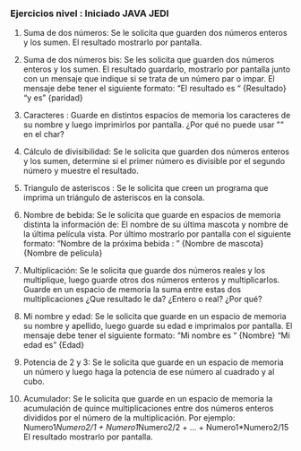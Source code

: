 ### Ejercicios nivel : Iniciado JAVA JEDI
1. Suma de dos números: Se le solicita que guarden dos números enteros y los
sumen. El resultado mostrarlo por pantalla.

2. Suma de dos números bis: Se les solicita que guarden dos números enteros y los
sumen. El resultado guardarlo, mostrarlo por pantalla junto con un mensaje que
indique si se trata de un número par o impar.
El mensaje debe tener el siguiente formato:
“El resultado es “ {Resultado} “y es” {paridad}

3. Caracteres : Guarde en distintos espacios de memoria los caracteres de su nombre
y luego imprimirlos por pantalla. ¿Por qué no puede usar "" en el char?

4. Cálculo de divisibilidad: Se le solicita que guarden dos números enteros y los
sumen, determine si el primer número es divisible por el segundo número y muestre
el resultado.

5. Triangulo de asteriscos : Se le solicita que creen un programa que imprima un
triángulo de asteriscos en la consola.

6. Nombre de bebida: Se le solicita que guarde en espacios de memoria distinta la
información de: El nombre de su última mascota y nombre de la última película
vista. Por último mostrarlo por pantalla con el siguiente formato:
“Nombre de la próxima bebida : ” {Nombre de mascota} {Nombre de pelicula}

7. Multiplicación: Se le solicita que guarde dos números reales y los multiplique, luego
guarde otros dos números enteros y multiplicarlos. Guarde en un espacio de
memoria la suma entre estas dos multiplicaciones ¿Que resultado le da? ¿Entero o real? ¿Por qué?

8. Mi nombre y edad: Se le solicita que guarde en un espacio de memoria su nombre
y apellido, luego guarde su edad e imprimalos por pantalla.
El mensaje debe tener el siguiente formato:
“Mi nombre es “ {Nombre}
“Mi edad es” {Edad}

9. Potencia de 2 y 3: Se le solicita que guarde en un espacio de memoria un número y
luego haga la potencia de ese número al cuadrado y al cubo.

10. Acumulador: Se le solicita que guarde en un espacio de memoria la acumulación
de quince multiplicaciones entre dos números enteros divididos por el número de la
multiplicación. Por ejemplo:
Numero1*Numero2/1 + Numero1*Numero2/2 + … + Numero1*Numero2/15
El resultado mostrarlo por pantalla.
